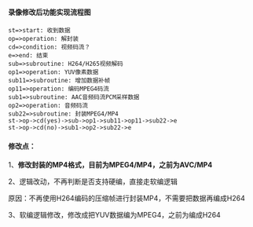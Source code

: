 #### 录像修改后功能实现流程图

```flow
st=>start: 收到数据
op=>operation: 解封装
cd=>condition: 视频码流？
e=>end: 结束
sub=>subroutine: H264/H265视频解码
op1=>operation: YUV像素数据
sub11=>subroutine: 增加数据补帧
op11=>operation: 编码MPEG4码流
sub1=>subroutine: AAC音频码流PCM采样数据
op2=>operation: 音频码流
sub22=>subroutine: 封装MPEG4/MP4
st->op->cd(yes)->sub->op1->sub11->op11->sub22->e
st->op->cd(no)->sub1->op2->sub22->e

```

#### 修改点：

1、**修改封装的MP4格式，目前为MPEG4/MP4，之前为AVC/MP4**

2、逻辑改动，不再判断是否支持硬编，直接走软编逻辑

原因：不再使用H264编码的压缩帧进行封装MP4，不需要把数据再编成H264

3、软编逻辑修改，修改成把YUV数据编为MPEG4，之前为编成H264

